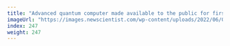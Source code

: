 ```yaml
---
title: "Advanced quantum computer made available to the public for first time"
imageUrl: "https://images.newscientist.com/wp-content/uploads/2022/06/01155106/sei107499590.jpg?width=600"
index: 247
weight: 247
---
```

